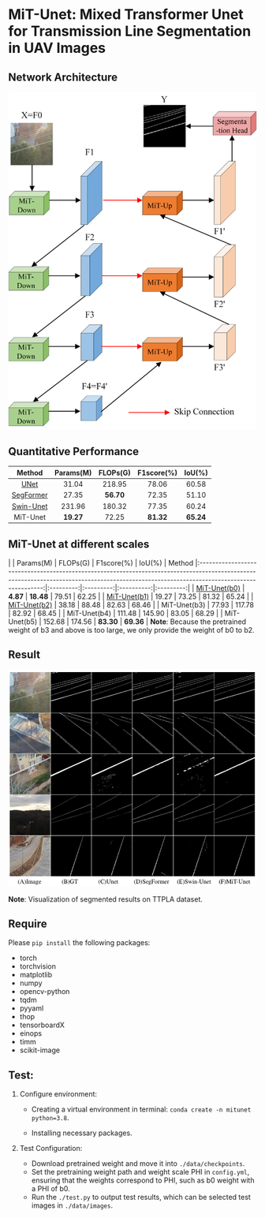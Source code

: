 # MiT-Unet: Mixed Transformer Unet for Transmission Line Segmentation in UAV Images

## Network Architecture
![architecture](architecture.png)

## Quantitative Performance
|                                      Method                                                                 | Params(M) | FLOPs(G)  | F1score(%) |  IoU(%)   |
|:------------------------------------------------------------------------------------------------------:|:---------:|:---------:|:----------:|:---------:|
|                              [UNet](https://arxiv.org/pdf/1505.04597.pdf)                              |   31.04   |  218.95   |   78.06    |   60.58   |
| [SegFormer](https://proceedings.neurips.cc/paper/2021/file/64f1f27bf1b4ec22924fd0acb550c235-Paper.pdf) |   27.35   | **56.70** |   72.35    |   51.10   |
|                             [Swin-Unet](https://arxiv.org/pdf/2105.05537)                              |  231.96   |  180.32   |   77.35    |   60.24   |
|                                                MiT-Unet                                                | **19.27** |   72.25   | **81.32**  | **65.24** |

## MiT-Unet at different scales
|                                                                                                                                                                                           | Params(M) | FLOPs(G)  | F1score(%) |  IoU(%)   |                                        Method
|:-----------------------------------------------------------------------------------------------------------------------------------------------------------------------------------------:|:---------:|:---------:|:----------:|:---------:|
|                                           [MiT-Unet(b0)](https://drive.google.com/file/d/13q7i9BkVh_Uy-0yzbj22OVbilPv_tkgl/view?usp=drive_link)                                           | **4.87**  | **18.48** |   79.51    |   62.25   |
|                                           [MiT-Unet(b1)](https://drive.google.com/file/d/1iSpxWF0j5aYnHfoD5wl85RJj0xVlTlKY/view?usp=drive_link)                                           |   19.27   |   73.25   |   81.32    |   65.24   |
|                                           [MiT-Unet(b2)](https://drive.google.com/file/d/1EKhuF5UVE4vXdkVnF_jTEtbstqdsG73B/view?usp=drive_link)                                           |   38.18   |   88.48   |   82.63    |   68.46   |
|                                                                                       MiT-Unet(b3)                                                                                        |   77.93   |  117.78   |   82.92    |   68.45   |
|                                                                                       MiT-Unet(b4)                                                                                        |  111.48   |  145.90   |   83.05    |   68.29   |
|                                                                                       MiT-Unet(b5)                                                                                        |  152.68   |  174.56   | **83.30**  | **69.36** |
__Note__: Because the pretrained weight of b3 and above is too large, we only provide the weight of b0 to b2.

## Result
![result](result.png)

__Note__: Visualization of segmented results on TTPLA dataset.

## Require
Please `pip install` the following packages:
- torch
- torchvision
- matplotlib
- numpy
- opencv-python
- tqdm
- pyyaml
- thop
- tensorboardX
- einops
- timm
- scikit-image

## Test:
1. Configure environment:
    
    + Creating a virtual environment in terminal: `conda create -n mitunet python=3.8`.
    
    + Installing necessary packages.
2. Test Configuration:
    + Download pretrained weight and move it into `./data/checkpoints`.
    + Set the pretraining weight path and weight scale PHI in `config.yml`, ensuring that the weights correspond to PHI, such as b0 weight with a PHI of b0.
    + Run the `./test.py` to output test results, which can be selected test images in `./data/images`.


